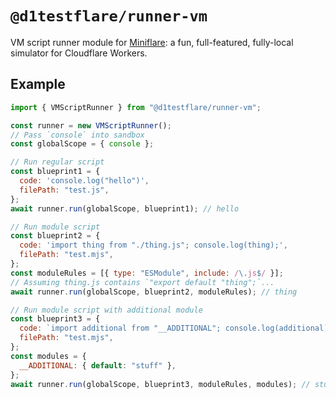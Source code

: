 # `@d1testflare/runner-vm`

VM script runner module for
[Miniflare](https://github.com/cloudflare/miniflare): a fun, full-featured,
fully-local simulator for Cloudflare Workers.

## Example

```js
import { VMScriptRunner } from "@d1testflare/runner-vm";

const runner = new VMScriptRunner();
// Pass `console` into sandbox
const globalScope = { console };

// Run regular script
const blueprint1 = {
  code: 'console.log("hello")',
  filePath: "test.js",
};
await runner.run(globalScope, blueprint1); // hello

// Run module script
const blueprint2 = {
  code: 'import thing from "./thing.js"; console.log(thing);',
  filePath: "test.mjs",
};
const moduleRules = [{ type: "ESModule", include: /\.js$/ }];
// Assuming thing.js contains `"export default "thing";`...
await runner.run(globalScope, blueprint2, moduleRules); // thing

// Run module script with additional module
const blueprint3 = {
  code: `import additional from "__ADDITIONAL"; console.log(additional);`,
  filePath: "test.mjs",
};
const modules = {
  __ADDITIONAL: { default: "stuff" },
};
await runner.run(globalScope, blueprint3, moduleRules, modules); // stuff
```

